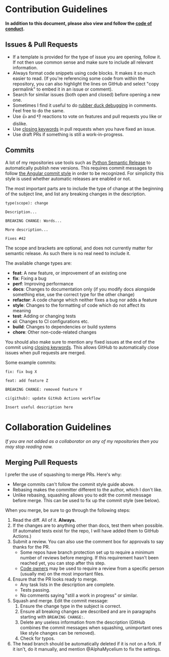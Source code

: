 # Contribution Guidelines

**In addition to this document, please also view and follow the
[code of conduct](CODE_OF_CONDUCT.md).**

## Issues & Pull Requests

- If a template is provided for the type of issue you are opening, follow it.
  If not then use common sense and make sure to include all relevant information.
- Always format code snippets using code blocks. It makes it so much easier to
  read. (If you're referencing some code from within the repository, you can
  also highlight the lines on GitHub and select "copy permalink" to embed it
  in an issue or comment).
- Search for similar issues (both open and closed) before opening a new one.
- Sometimes I find it useful to do [rubber duck debugging][rubber-duck]
  in comments. Feel free to do the same.
- Use :thumbsup: and :thumbsdown: reactions to vote on features and pull
  requests you like or dislike.
- Use [closing keywords][closing-words] in pull requests when you have fixed
  an issue.
- Use draft PRs if something is still a work-in-progress.

[rubber-duck]: https://en.wikipedia.org/wiki/Rubber_duck_debugging

## Commits

A lot of my repositories use tools such as [Python Semantic Release][psr]
to automatically publish new versions. This requires commit messages to follow
[the Angular commit style][angular] in order to be recognized. For simplicity
this style is used whether automatic releases are enabled or not.

The most important parts are to include the type of change at the beginning of
the subject line, and list any breaking changes in the description.

```
type(scope): change

Description...

BREAKING CHANGE: Words...

More description...

Fixes #42
```

The scope and brackets are optional, and does not currently matter for semantic
release. As such there is no real need to include it.

The available change types are:

- **feat**: A new feature, or improvement of an existing one
- **fix**: Fixing a bug
- **perf**: Improving performance
- **docs**: Changes to documentation only (if you modify docs alongside
  something else, use the correct type for the other change)
- **refactor**: A code change which neither fixes a bug nor adds a feature
- **style**: Changes to the formatting of code which do not affect its meaning
- **test**: Adding or changing tests
- **ci**: Changes to CI configurations etc.
- **build**: Changes to dependencies or build systems
- **chore**: Other non-code-related changes

You should also make sure to mention any fixed issues at the end of the commit
using [closing keywords][closing-words]. This allows GitHub to automatically
close issues when pull requests are merged.

Some example commits:

```
fix: fix bug X
```

```
feat: add feature Z

BREAKING CHANGE: removed feature Y
```

```
ci(github): update GitHub Actions workflow

Insert useful description here
```

[psr]: https://github.com/relekang/python-semantic-release
[angular]: https://github.com/angular/angular/blob/master/CONTRIBUTING.md#-commit-message-guidelines
[closing-words]: https://help.github.com/en/github/managing-your-work-on-github/linking-a-pull-request-to-an-issue#linking-a-pull-request-to-an-issue-using-a-keyword


# Collaboration Guidelines

*If you are not added as a collaborator on any of my repositories then you
may stop reading now.*

## Merging Pull Requests

I prefer the use of squashing to merge PRs. Here's why:

- Merge commits can't follow the commit style guide above.
- Rebasing makes the committer different to the author, which I don't like.
- Unlike rebasing, squashing allows you to edit the commit message before
  merge. This can be used to fix up the commit style (see below).

When you merge, be sure to go through the following steps:

1. Read the diff. All of it. **Always.**
2. If the changes are to anything other than docs, test them when possible.
   (If automated tests exist for the repo, I will have added them to GitHub
   Actions.)
3. Submit a review. You can also use the comment box for approvals to say thanks
   for the PR.
   - Some repos have branch protection set up to require a minimum number of
     reviews before merging. If this requirement hasn't been reached yet, you
     can stop after this step.
   - [Code owners][code-owners] may be used to require a review from a specific
     person (usually me) on the most important files.
4. Ensure that the PR looks ready to merge.
   - Any task lists in the description are complete.
   - Tests passing.
   - No comments saying "still a work in progress" or similar.
5. Squash and merge. Edit the commit message:
   1. Ensure the change type in the subject is correct.
   2. Ensure all  breaking changes are described and are in paragraphs starting
      with `BREAKING CHANGE:`.
   3. Delete any useless information from the description (GitHub combines the
      commit messages when squashing, unimportant ones like style changes can
      be removed).
   4. Check for typos.
6. The head branch should be automatically deleted if it is not on a fork.
   If it isn't, do it manually, and mention @AlphaMycelium to fix the settings.

[code-owners]: https://help.github.com/en/github/creating-cloning-and-archiving-repositories/about-code-owners
